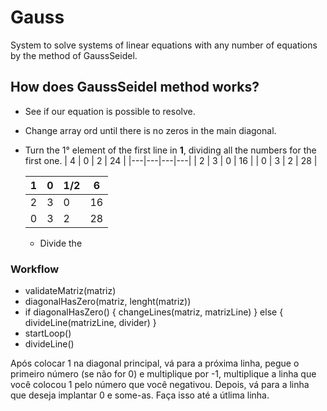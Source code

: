 # Gauss
System to solve systems of linear equations with any number of equations by the method of GaussSeidel.

## How does GaussSeidel method works?

- See if our equation is possible to resolve.
- Change array ord until there is no zeros in the main diagonal.
- Turn the 1° element of the first line in **1**, dividing all the numbers for the first one.
  | 4 | 0 | 2 | 24 |
  |---|---|---|---|
  | 2 | 3 | 0 | 16 |
  | 0 | 3 | 2 | 28 |
  
  | 1 | 0 | 1/2 | 6 |
  |---|---|---|---|
  | 2 | 3 | 0 | 16 |
  | 0 | 3 | 2 | 28 |
  - Divide the 


### Workflow
- validateMatriz(matriz)
- diagonalHasZero(matriz, lenght(matriz))
- if diagonalHasZero() { changeLines(matriz, matrizLine) } else { divideLine(matrizLine, divider) }
- startLoop()
- divideLine()

Após colocar 1 na diagonal principal, vá para a próxima linha, pegue o primeiro número (se não for 0) e multiplique por -1, multiplique a linha que você colocou 1 pelo número que você negativou. Depois, vá para a linha que deseja implantar 0 e some-as. Faça isso até a útlima linha.
